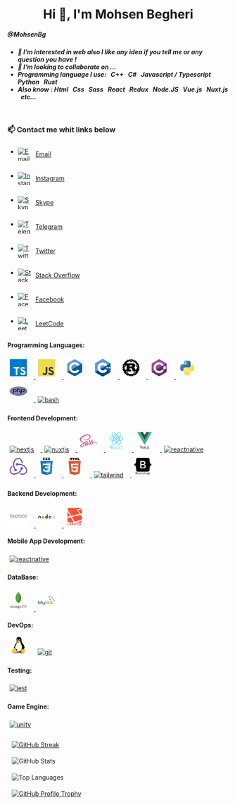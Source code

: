 <h1 align="center">Hi 👋, I'm Mohsen Begheri</h1>
<h5> 
@MohsenBg
<h5/>

- 👀 I’m interested in web also I like any idea if you tell me or any question you have !
- 💞️ I’m looking to collaborate on ...
- Programming language I use:  &nbsp; C++ &nbsp; C# &nbsp; Javascript / Typescript &nbsp; Python   &nbsp; Rust
- Also know : Html  &nbsp; Css  &nbsp; Sass  &nbsp; React  &nbsp; Redux  &nbsp; Node.JS &nbsp; Vue.js &nbsp; Nuxt.js &nbsp; etc... 

<br/>

<h3 align="left"> 📫 Contact me whit links below </h3>
<p align="left">

<div>
<ul>
  <li style="margin: 25px 0;">
    <a style="display: flex; flex-wrap: wrap; align-items: center;" href="mailto:moh.1380.1393@gmail.com">
      <img src="https://img.icons8.com/?size=30&id=108806&format=png" alt="Email" height="30" width="30">
      <span style="margin-left: 10px;">Email</span>
    </a>
  </li>
  
  <li style="margin: 25px 0;">
    <a style="display: flex; flex-wrap: wrap; align-items: center;" href="https://www.instagram.com/invites/contact/?i=1q59sni4eyvtf&utm_content=iqxu2jw">
      <img src="https://img.icons8.com/?size=30&id=32323&format=png" alt="Instagram" height="30" width="30">
      <span style="margin-left: 10px;">Instagram</span>
    </a>
  </li>
  <li style="margin: 25px 0;">
    <a style="display: flex; flex-wrap: wrap; align-items: center;" href="https://join.skype.com/invite/M6l6u1R7Eph6">
      <img src="https://img.icons8.com/?size=30&id=63204&format=png" alt="Skype" height="30" width="30">
      <span style="margin-left: 10px;">Skype</span>
    </a>
  </li>
  <li style="margin: 25px 0;">
    <a style="display: flex; flex-wrap: wrap; align-items: center;" href="https://t.me/Mohsenbg1">
      <img src="https://img.icons8.com/?size=30&id=63306&format=png" alt="Telegram" height="30" width="30">
      <span style="margin-left: 10px;">Telegram</span>
    </a>
  </li>
  <li style="margin: 25px 0;">
    <a style="display: flex; flex-wrap: wrap; align-items: center;" href="https://twitter.com/mohsen_bg_" target="_blank">
      <img src="https://raw.githubusercontent.com/rahuldkjain/github-profile-readme-generator/master/src/images/icons/Social/twitter.svg" alt="Twitter" height="30" width="30">
      <span style="margin-left: 10px;">Twitter</span>
    </a>
  </li>
  <li style="margin: 25px 0;">
    <a style="display: flex; flex-wrap: wrap; align-items: center;" href="https://stackoverflow.com/users/15462691" target="_blank">
      <img src="https://raw.githubusercontent.com/rahuldkjain/github-profile-readme-generator/master/src/images/icons/Social/stack-overflow.svg" alt="Stack Overflow" height="30" width="30">
      <span style="margin-left: 10px;">Stack Overflow</span>
    </a>
  </li>
  <li style="margin: 25px 0;">
    <a style="display: flex; flex-wrap: wrap; align-items: center;" href="https://fb.com/mohsen.bagheri.750546" target="_blank">
      <img src="https://raw.githubusercontent.com/rahuldkjain/github-profile-readme-generator/master/src/images/icons/Social/facebook.svg" alt="Facebook" height="30" width="30">
      <span style="margin-left: 10px;">Facebook</span>
    </a>
  </li>
  <li style="margin: 25px 0;">
    <a style="display: flex; flex-wrap: wrap; align-items: center;" href="https://www.leetcode.com/user6738hy" target="_blank">
      <img src="https://raw.githubusercontent.com/rahuldkjain/github-profile-readme-generator/master/src/images/icons/Social/leet-code.svg" alt="LeetCode" height="30" width="30">
      <span style="margin-left: 10px;">LeetCode</span>
    </a>
  </li>
</ul>
</div>

<h4>Programming Languages:</h4>
<p>
  <a href="https://www.typescriptlang.org/" target="_blank" rel="noreferrer">
    <img
      style="
        text-decoration: none;
        padding: 5px;
        border-radius: 5px;
        margin-right: 10px;
      "
      src="https://raw.githubusercontent.com/devicons/devicon/master/icons/typescript/typescript-original.svg"
      alt="typescript"
      width="40"
      height="40"
    />
  </a>
  <a href="https://www.cprogramming.com/" target="_blank" rel="noreferrer">
    <a
      href="https://developer.mozilla.org/en-US/docs/Web/JavaScript"
      target="_blank"
      rel="noreferrer"
    >
      <img
        style="
          text-decoration: none;
          padding: 5px;
          border-radius: 5px;
          margin-right: 10px;
        "
        src="https://raw.githubusercontent.com/devicons/devicon/master/icons/javascript/javascript-original.svg"
        alt="javascript"
        width="40"
        height="40"
      />
    </a>
    <img
      style="
        text-decoration: none;
        padding: 5px;
        border-radius: 5px;
        margin-right: 10px;
      "
      src="https://raw.githubusercontent.com/devicons/devicon/master/icons/c/c-original.svg"
      alt="c"
      width="40"
      height="40"
    />
  </a>
  <a href="https://www.w3schools.com/cpp/" target="_blank" rel="noreferrer">
    <img
      style="
        text-decoration: none;
        padding: 5px;
        border-radius: 5px;
        margin-right: 10px;
      "
      src="https://raw.githubusercontent.com/devicons/devicon/master/icons/cplusplus/cplusplus-original.svg"
      alt="cplusplus"
      width="40"
      height="40"
    />
  </a>
  <a href="https://www.rust-lang.org" target="_blank" rel="noreferrer">
    <img
      style="
        text-decoration: none;
        padding: 5px;
        background-color: #fff;
        border-radius: 5px;
        margin-right: 10px;
      "
      src="https://raw.githubusercontent.com/devicons/devicon/master/icons/rust/rust-plain.svg"
      alt="rust"
      width="40"
      height="40"
    />
  </a>
  <a href="https://www.w3schools.com/cs/" target="_blank" rel="noreferrer">
    <img
      style="
        text-decoration: none;
        padding: 5px;
        border-radius: 5px;
        margin-right: 10px;
      "
      src="https://raw.githubusercontent.com/devicons/devicon/master/icons/csharp/csharp-original.svg"
      alt="csharp"
      width="40"
      height="40"
    />
  </a>
  <a href="https://www.python.org" target="_blank" rel="noreferrer">
    <img
      style="
        text-decoration: none;
        padding: 5px;
        border-radius: 5px;
        margin-right: 10px;
      "
      src="https://raw.githubusercontent.com/devicons/devicon/master/icons/python/python-original.svg"
      alt="python"
      width="40"
      height="40"
    />
  </a>
  <a href="https://www.php.net" target="_blank" rel="noreferrer">
    <img
      style="
        text-decoration: none;
        padding: 5px;
        border-radius: 5px;
        margin-right: 10px;
      "
      src="https://raw.githubusercontent.com/devicons/devicon/master/icons/php/php-original.svg"
      alt="php"
      width="40"
      height="40"
    />
    <a
      href="https://www.gnu.org/software/bash/"
      target="_blank"
      rel="noreferrer"
    >
      <img
        style="
          text-decoration: none;
          padding: 5px;
          background-color: #fff;
          border-radius: 5px;
          margin-right: 10px;
        "
        src="https://www.vectorlogo.zone/logos/gnu_bash/gnu_bash-icon.svg"
        alt="bash"
        width="40"
        height="40"
      />
    </a>
  </a>
</p>

<h4>Frontend Development:</h4>
<p>
  <a href="https://nextjs.org/" target="_blank" rel="noreferrer">
    <img
      style="
        background-color: #fff;
        text-decoration: none;
        padding: 5px;
        border-radius: 5px;
        margin-right: 10px;
      "
      src="https://cdn.worldvectorlogo.com/logos/nextjs-2.svg"
      alt="nextjs"
      width="40"
      height="40"
    />
  </a>
  <a href="https://nuxtjs.org/" target="_blank" rel="noreferrer">
    <img
      style="
        text-decoration: none;
        padding: 5px;
        border-radius: 5px;
        margin-right: 10px;
      "
      src="https://www.vectorlogo.zone/logos/nuxtjs/nuxtjs-icon.svg"
      alt="nuxtjs"
      width="40"
      height="40"
    />
  </a>
  <a href="https://sass-lang.com" target="_blank" rel="noreferrer">
    <img
      style="
        text-decoration: none;
        padding: 5px;
        border-radius: 5px;
        margin-right: 10px;
      "
      src="https://raw.githubusercontent.com/devicons/devicon/master/icons/sass/sass-original.svg"
      alt="sass"
      width="40"
      height="40"
    />
  </a>
  <a href="https://reactjs.org/" target="_blank" rel="noreferrer">
    <img
      style="
        text-decoration: none;
        padding: 5px;
        border-radius: 5px;
        margin-right: 10px;
      "
      src="https://raw.githubusercontent.com/devicons/devicon/master/icons/react/react-original-wordmark.svg"
      alt="react"
      width="40"
      height="40"
    />
  </a>
  <a href="https://vuejs.org/" target="_blank" rel="noreferrer">
    <img
      style="
        text-decoration: none;
        padding: 5px;
        border-radius: 5px;
        margin-right: 10px;
      "
      src="https://raw.githubusercontent.com/devicons/devicon/master/icons/vuejs/vuejs-original-wordmark.svg"
      alt="vuejs"
      width="40"
      height="40"
    />
  </a>
  <a href="https://reactnative.dev/" target="_blank" rel="noreferrer">
    <img
      style="
        text-decoration: none;
        padding: 5px;
        border-radius: 5px;
        margin-right: 10px;
      "
      src="https://reactnative.dev/img/header_logo.svg"
      alt="reactnative"
      width="40"
      height="40"
    />
  </a>
  <a href="https://redux.js.org" target="_blank" rel="noreferrer">
    <img
      style="
        text-decoration: none;
        padding: 5px;
        border-radius: 5px;
        margin-right: 10px;
      "
      src="https://raw.githubusercontent.com/devicons/devicon/master/icons/redux/redux-original.svg"
      alt="redux"
      width="40"
      height="40"
    />
  </a>
  <a href="https://www.w3schools.com/css/" target="_blank" rel="noreferrer">
    <img
      style="
        text-decoration: none;
        padding: 5px;
        border-radius: 5px;
        margin-right: 10px;
      "
      src="https://raw.githubusercontent.com/devicons/devicon/master/icons/css3/css3-original-wordmark.svg"
      alt="css3"
      width="40"
      height="40"
    />
  </a>
  <a href="https://www.w3.org/html/" target="_blank" rel="noreferrer">
    <img
      style="
        text-decoration: none;
        padding: 5px;
        border-radius: 5px;
        margin-right: 10px;
      "
      src="https://raw.githubusercontent.com/devicons/devicon/master/icons/html5/html5-original-wordmark.svg"
      alt="html5"
      width="40"
      height="40"
    />
  </a>
  <a href="https://tailwindcss.com/" target="_blank" rel="noreferrer">
    <img
      style="
        text-decoration: none;
        padding: 5px;
        border-radius: 5px;
        margin-right: 10px;
      "
      src="https://www.vectorlogo.zone/logos/tailwindcss/tailwindcss-icon.svg"
      alt="tailwind"
      width="40"
      height="40"
    />
  </a>
  <a href="https://getbootstrap.com" target="_blank" rel="noreferrer">
    <img
      style="
        text-decoration: none;
        padding: 5px;
        border-radius: 5px;
        margin-right: 10px;
      "
      src="https://raw.githubusercontent.com/devicons/devicon/master/icons/bootstrap/bootstrap-plain-wordmark.svg"
      alt="bootstrap"
      width="40"
      height="40"
    />
  </a>
</p>

<h4>Backend Development:</h4>
<p>
  <a href="https://expressjs.com" target="_blank" rel="noreferrer">
    <img
      style="
        text-decoration: none;
        padding: 5px;
        background-color: #fff;
        border-radius: 5px;
        margin-right: 10px;
      "
      src="https://raw.githubusercontent.com/devicons/devicon/master/icons/express/express-original-wordmark.svg"
      alt="express"
      width="40"
      height="40"
    />
  </a>
  <a href="https://nodejs.org" target="_blank" rel="noreferrer">
    <img
      style="
        text-decoration: none;
        padding: 5px;
        background-color: #fff;
        border-radius: 5px;
        margin-right: 10px;
      "
      src="https://raw.githubusercontent.com/devicons/devicon/master/icons/nodejs/nodejs-original-wordmark.svg"
      alt="nodejs"
      width="40"
      height="40"
    />
  </a>
  <a href="https://laravel.com/" target="_blank" rel="noreferrer">
    <img
      style="
        text-decoration: none;
        padding: 5px;
        border-radius: 5px;
        margin-right: 10px;
      "
      src="https://raw.githubusercontent.com/devicons/devicon/master/icons/laravel/laravel-plain-wordmark.svg"
      alt="laravel"
      width="40"
      height="40"
    />
  </a>
</p>

<h4>Mobile App Development:</h4>
<p>
  <a href="https://reactnative.dev/" target="_blank" rel="noreferrer">
    <img
      style="
        text-decoration: none;
        padding: 5px;
        border-radius: 5px;
        margin-right: 10px;
      "
      src="https://reactnative.dev/img/header_logo.svg"
      alt="reactnative"
      width="40"
      height="40"
    />
  </a>
</p>

<h4>DataBase:</h4>
<p>
  <a href="https://www.mongodb.com/" target="_blank" rel="noreferrer">
    <img
      style="
        text-decoration: none;
        padding: 5px;
        border-radius: 5px;
        margin-right: 10px;
      "
      src="https://raw.githubusercontent.com/devicons/devicon/master/icons/mongodb/mongodb-original-wordmark.svg"
      alt="mongodb"
      width="40"
      height="40"
    />
  </a>
  <a href="https://www.mysql.com/" target="_blank" rel="noreferrer">
    <img
      style="
        text-decoration: none;
        padding: 5px;
        background-color: #fff;
        border-radius: 5px;
        margin-right: 10px;
      "
      src="https://raw.githubusercontent.com/devicons/devicon/master/icons/mysql/mysql-original-wordmark.svg"
      alt="mysql"
      width="40"
      height="40"
    />
  </a>
</p>

<h4>DevOps:</h4>
<p>
  <a
    style="
      text-decoration: none;
      padding: 5px;
      border-radius: 5px;
      margin-right: 10px;
    "
    href="https://www.linux.org/"
    target="_blank"
    rel="noreferrer"
  >
    <img
      src="https://raw.githubusercontent.com/devicons/devicon/master/icons/linux/linux-original.svg"
      alt="linux"
      width="40"
      height="40"
    />
  </a>
  <a href="https://git-scm.com/" target="_blank" rel="noreferrer">
    <img
      style="
        text-decoration: none;
        padding: 5px;
        border-radius: 5px;
        margin-right: 10px;
      "
      src="https://www.vectorlogo.zone/logos/git-scm/git-scm-icon.svg"
      alt="git"
      width="40"
      height="40"
    />
  </a>
</p>

<h4>Testing:</h4>
<p>
  <a href="https://jestjs.io" target="_blank" rel="noreferrer">
    <img
      style="
        text-decoration: none;
        padding: 5px;
        border-radius: 5px;
        margin-right: 10px;
      "
      src="https://www.vectorlogo.zone/logos/jestjsio/jestjsio-icon.svg"
      alt="jest"
      width="40"
      height="40"
    />
  </a>
</p>

<h4>Game Engine:</h4>
<p>
  <a href="https://unity.com/" target="_blank" rel="noreferrer">
  <img
    style="
      text-decoration: none;
      padding: 5px;
      background-color: #fff;
      border-radius: 5px;
      margin-right: 10px;
    "
    src="https://www.vectorlogo.zone/logos/unity3d/unity3d-icon.svg"
    alt="unity"
    width="40"
    height="40"
  />
</a>

</p>


<div style="display: flex; flex-wrap: wrap; justify-content: center">
  <div style="flex: 1 1 400px; margin: 10px">
    <a href="https://git.io/streak-stats">
      <img
        src="https://streak-stats.demolab.com/?user=mohsenbg&theme=dark"
        alt="GitHub Streak"
      />
    </a>
  </div>
  <div style="flex: 1 1 400px; margin: 10px">
    <img
      src="https://github-readme-stats.vercel.app/api?username=mohsenbg&show_icons=true&theme=radical"
      alt="GitHub Stats"
    />
  </div>

  <div style="flex: 1 1 200px; margin: 10px">
    <img
      src="https://github-readme-stats.vercel.app/api/top-langs/?username=mohsenbg&hide=css,scss,html&layout=pie&langs_count=10&theme=radical"
      alt="Top Languages"
    />
  </div>

  <div style="flex: 1 1 500px; margin: 10px">
    <a href="https://github.com/ryo-ma/github-profile-trophy">
      <img
        src="https://github-profile-trophy.vercel.app/?username=mohsenbg&theme=radical"
        alt="GitHub Profile Trophy"
      />
    </a>
  </div>
</div>





<!---
MohsenBg/MohsenBg is a ✨ special ✨ repository because its `README.md` (this file) appears on your GitHub profile.
You can click the Preview link to take a look at your changes.
--->
